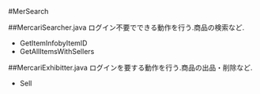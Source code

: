 #MerSearch

##MercariSearcher.java
ログイン不要でできる動作を行う.商品の検索など.
- GetItemInfobyItemID
- GetAllItemsWithSellers

##MercariExhibitter.java
ログインを要する動作を行う.商品の出品・削除など.
- Sell